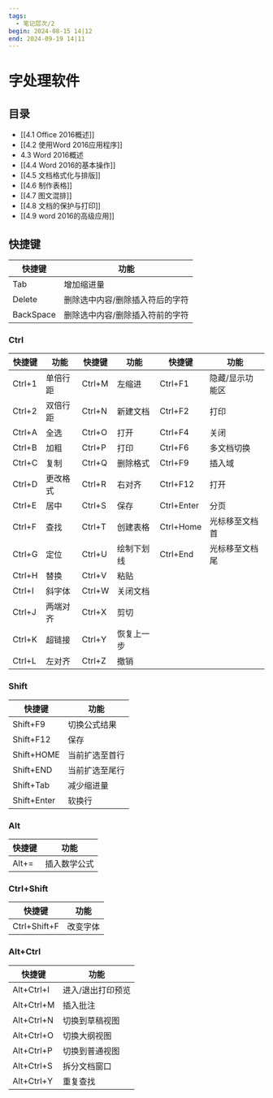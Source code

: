 ```yaml
---
tags:
  - 笔记层次/2
begin: 2024-08-15 14|12
end: 2024-09-19 14|11
---
```

# 字处理软件
## 目录
- [[4.1 Office 2016概述]]
- [[4.2 使用Word 2016应用程序]]
- 4.3 Word 2016概述
- [[4.4 Word 2016的基本操作]]
- [[4.5 文档格式化与排版]]
- [[4.6 制作表格]]
- [[4.7 图文混排]]
- [[4.8 文档的保护与打印]]
- [[4.9 word 2016的高级应用]]

## 快捷键

| 快捷键       | 功能               |
| --------- | ---------------- |
| Tab       | 增加缩进量            |
| Delete    | 删除选中内容/删除插入符后的字符 |
| BackSpace | 删除选中内容/删除插入符前的字符 |

### Ctrl

| 快捷键    | 功能   | 快捷键    | 功能    | 快捷键        | 功能       |
| ------ | ---- | ------ | ----- | ---------- | -------- |
| Ctrl+1 | 单倍行距 | Ctrl+M | 左缩进   | Ctrl+F1    | 隐藏/显示功能区 |
| Ctrl+2 | 双倍行距 | Ctrl+N | 新建文档  | Ctrl+F2    | 打印       |
| Ctrl+A | 全选   | Ctrl+O | 打开    | Ctrl+F4    | 关闭       |
| Ctrl+B | 加粗   | Ctrl+P | 打印    | Ctrl+F6    | 多文档切换    |
| Ctrl+C | 复制   | Ctrl+Q | 删除格式  | Ctrl+F9    | 插入域      |
| Ctrl+D | 更改格式 | Ctrl+R | 右对齐   | Ctrl+F12   | 打开       |
| Ctrl+E | 居中   | Ctrl+S | 保存    | Ctrl+Enter | 分页       |
| Ctrl+F | 查找   | Ctrl+T | 创建表格  | Ctrl+Home  | 光标移至文档首  |
| Ctrl+G | 定位   | Ctrl+U | 绘制下划线 | Ctrl+End   | 光标移至文档尾  |
| Ctrl+H | 替换   | Ctrl+V | 粘贴    |            |          |
| Ctrl+I | 斜字体  | Ctrl+W | 关闭文档  |            |          |
| Ctrl+J | 两端对齐 | Ctrl+X | 剪切    |            |          |
| Ctrl+K | 超链接  | Ctrl+Y | 恢复上一步 |            |          |
| Ctrl+L | 左对齐  | Ctrl+Z | 撤销    |            |          |

### Shift
| 快捷键         | 功能      |
| ----------- | ------- |
| Shift+F9    | 切换公式结果  |
| Shift+F12   | 保存      |
| Shift+HOME  | 当前扩选至首行 |
| Shift+END   | 当前扩选至尾行 |
| Shift+Tab   | 减少缩进量   |
| Shift+Enter | 软换行     |

### Alt
| 快捷键    | 功能   |
| ------ | ---- |
| Alt+=|插入数学公式|

### Ctrl+Shift

| 快捷键          | 功能   |
| ------------ | ---- |
| Ctrl+Shift+F | 改变字体 |

### Alt+Ctrl
| 快捷键        | 功能        |
| ---------- | --------- |
| Alt+Ctrl+I | 进入/退出打印预览 |
| Alt+Ctrl+M | 插入批注      |
| Alt+Ctrl+N | 切换到草稿视图   |
| Alt+Ctrl+O | 切换大纲视图    |
| Alt+Ctrl+P | 切换到普通视图   |
| Alt+Ctrl+S | 拆分文档窗口    |
| Alt+Ctrl+Y | 重复查找      |

